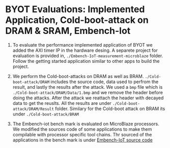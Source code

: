 # BYOT Evaluations: Implemented Application, Cold-boot-attack on DRAM & SRAM, Embench-Iot

1. To evaluate the performance implemented application of BYOT we added the AXI timer IP in the hardware desing. A separete project for evaluation is provided in,  `./Embench-IoT-measurement-microblaze` folder. Follow the getting started application similar to other apps to build the project.

2. We perform the Cold-boot-attacks on DRAM as well as BRAM. `./Cold-boot-attack/DRAM` includes the source code, data used to perfrom the result, and lastly the results after the attack. We used a `bmp` file which is `./Cold-boot-attack/DRAM/Data/1.bmp` and we remove the header before doing the attacks. After the attack we reattach the header with decayed data to get the reuslts. All the results are under `./Cold-boot-attack/DRAM/Result` folder. Similary for the Cold-boot attack on BRAM its under `./Cold-boot-attack/BRAM`

3. The Embench-iot bench mark is evaluated on MicroBlaze processors. We modified the sources code of some applications to make them compilable with processor specific tool chains. Thr sourced of the applications in the bench mark is under [Embench-IoT source code](./Embench-IoT/)